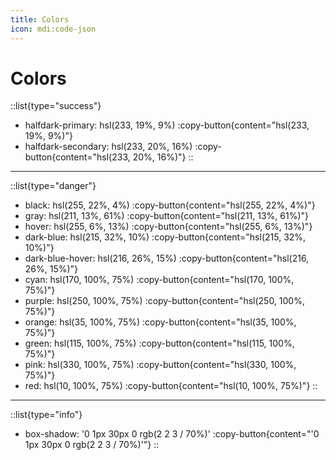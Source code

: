 ```yaml
---
title: Colors
icon: mdi:code-json
---
```


# Colors

::list{type="success"}
- halfdark-primary: hsl(233, 19%, 9%) :copy-button{content="hsl(233, 19%, 9%)"}
- halfdark-secondary: hsl(233, 20%, 16%) :copy-button{content="hsl(233, 20%, 16%)"} 
:: 

---

::list{type="danger"}
- black: hsl(255, 22%, 4%) :copy-button{content="hsl(255, 22%, 4%)"}
- gray: hsl(211, 13%, 61%) :copy-button{content="hsl(211, 13%, 61%)"}
- hover: hsl(255, 6%, 13%) :copy-button{content="hsl(255, 6%, 13%)"}
- dark-blue: hsl(215, 32%, 10%) :copy-button{content="hsl(215, 32%, 10%)"}
- dark-blue-hover: hsl(216, 26%, 15%) :copy-button{content="hsl(216, 26%, 15%)"}
- cyan: hsl(170, 100%, 75%) :copy-button{content="hsl(170, 100%, 75%)"}
- purple: hsl(250, 100%, 75%) :copy-button{content="hsl(250, 100%, 75%)"}
- orange: hsl(35, 100%, 75%) :copy-button{content="hsl(35, 100%, 75%)"}
- green: hsl(115, 100%, 75%) :copy-button{content="hsl(115, 100%, 75%)"}
- pink: hsl(330, 100%, 75%) :copy-button{content="hsl(330, 100%, 75%)"}
- red: hsl(10, 100%, 75%) :copy-button{content="hsl(10, 100%, 75%)"}
:: 

---

::list{type="info"}
- box-shadow: '0 1px 30px 0 rgb(2 2 3 / 70%)' :copy-button{content="'0 1px 30px 0 rgb(2 2 3 / 70%)'"}
:: 